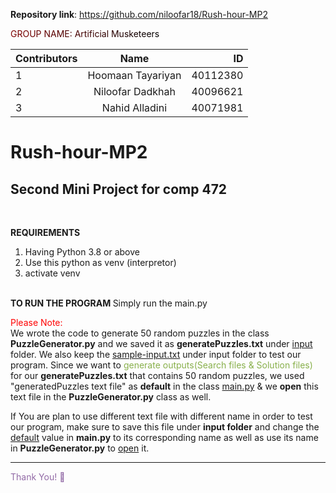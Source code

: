 **Repository link**: https://github.com/niloofar18/Rush-hour-MP2

<span style="background-image: linear-gradient(to left, black, maroon); -webkit-background-clip: text;
  color: transparent;">GROUP NAME: Artificial Musketeers</span>
<br>

|Contributors|Name|ID|
|:----|:-----:|-----:|
|1|Hoomaan Tayariyan|40112380|
|2|Niloofar Dadkhah|40096621|
|3|Nahid Alladini|40071981|


# Rush-hour-MP2
Second Mini Project for comp 472
------------

<br>

<B>REQUIREMENTS</B>
1. Having Python 3.8 or above
2. Use this python as venv (interpretor)
3. activate venv
<br>
<b>TO RUN THE PROGRAM </b>
Simply run the main.py

<span style="color:red">Please Note:</span> <br> We wrote the code to generate 50 random puzzles in the class **PuzzleGenerator.py** and we saved it as **generatePuzzles.txt** under <U>input</U> folder. 
We also keep the <U>sample-input.txt</U> under input folder to test our program.
Since we want to <span style="color:rgb(136,176,75)">generate outputs(Search files & Solution files)</span> for our **generatePuzzles.txt** that contains 50 random puzzles, we used "generatedPuzzles text file" as **default** in the class <U>main.py</U> & we **open** this text file in the **PuzzleGenerator.py** class as well.

If You are plan to use different text file with different name in order to test our program, make sure to save this file under **input folder** and change the <U>default</U> value in **main.py** to its corresponding name as well as use its name in **PuzzleGenerator.py** to <U>open</U> it.

---------------

<span style="color:rgb(146,106,166)"> Thank You! &#128578;</span>
